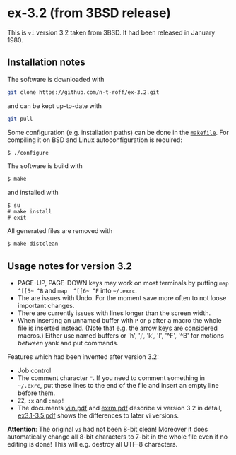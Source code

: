 # ex-3.2 (from 3BSD release)
This is `vi` version 3.2 taken from 3BSD.
It had been released in January 1980.
## Installation notes
The software is downloaded with
```sh
git clone https://github.com/n-t-roff/ex-3.2.git
```
and can be kept up-to-date with
```sh
git pull
```
Some configuration (e.g. installation paths) can be done in the
[`makefile`](https://github.com/n-t-roff/ex-3.2/blob/master/Makefile.in).
For compiling it on BSD and Linux autoconfiguration is required:
```sh
$ ./configure
```
The software is build with
```sh
$ make
```
and installed with
```
$ su
# make install
# exit
```
All generated files are removed with
```sh
$ make distclean
```
## Usage notes for version 3.2
* PAGE-UP, PAGE-DOWN keys may work on most terminals by putting
  `map  ^[[5~ ^B` and `map  ^[[6~ ^F` into `~/.exrc`.
* The are issues with Undo.
  For the moment save more often to not loose important changes.
* There are currently issues with lines longer than the screen width.
* When inserting an unnamed buffer with `P` or `p` after a macro
  the whole file is inserted instead.
  (Note that e.g. the arrow keys are considered macros.)
  Either use named buffers or 'h', 'j', 'k', 'l', '^F', '^B'
  for motions *between* yank and put commands.

Features which had been invented after version 3.2:

* Job control
* The comment character `"`.
  If you need to comment something in `~/.exrc`,
  put these lines to the end of the file
  and insert an empty line before them.
* `ZZ`, `:x` and `:map!`
* The documents
  [viin.pdf](http://n-t-roff.github.io/ex/3.2/viin.pdf)
  and
  [exrm.pdf](http://n-t-roff.github.io/ex/3.2/exrm.pdf)
  describe vi version 3.2 in detail,
  [ex3.1-3.5.pdf](http://n-t-roff.github.io/ex/3.6/ex3.1-3.5.pdf)
  shows the differences to later vi versions.

**Attention**:
The original `vi` had not been 8-bit clean!
Moreover it does automatically change all 8-bit characters to 7-bit
in the whole file even if no editing is done!
This will e.g. destroy all UTF-8 characters.
